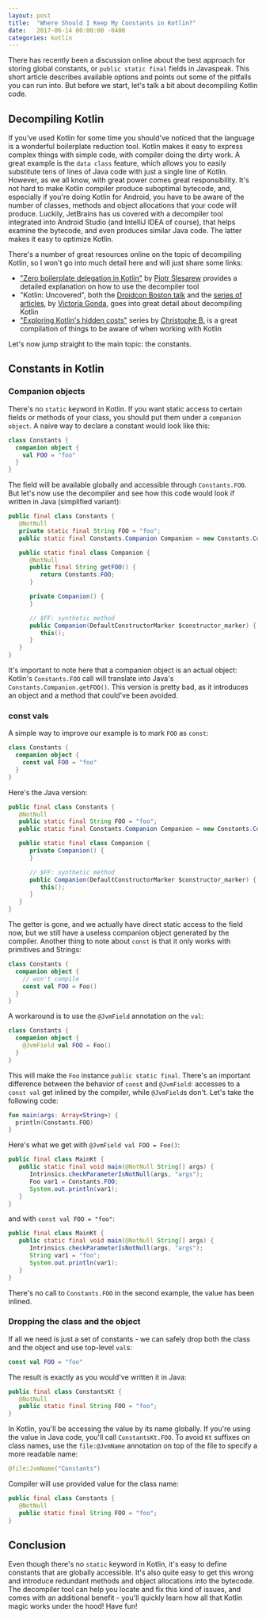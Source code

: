 ```yaml
---
layout: post
title:  "Where Should I Keep My Constants in Kotlin?"
date:   2017-06-14 00:00:00 -0400
categories: kotlin
---
```

There has recently been a discussion online about the best approach for storing global constants, or 
`public static final` fields in Javaspeak. This short article describes available options and points 
out some of the pitfalls you can run into. But before we start, let's talk a bit about decompiling 
Kotlin code.

## Decompiling Kotlin

If you've used Kotlin for some time you should've noticed that the language is a wonderful 
boilerplate reduction tool. Kotlin makes it easy to express complex things with simple code, with 
compiler doing the dirty work. A great example is the `data class` feature, which allows you to 
easily substitute tens of lines of Java code with just a single line of Kotlin. However, as we all 
know, with great power comes great responsibility. It's not hard to make Kotlin compiler produce 
suboptimal bytecode, and, especially if you're doing Kotlin for Android, you have to be aware of the 
number of classes, methods and object allocations that your code will produce. Luckily, JetBrains 
has us covered with a decompiler tool integrated into Android Studio (and IntelliJ IDEA of course), 
that helps examine the bytecode, and even produces similar Java code. The latter makes it easy to 
optimize Kotlin.

There's a number of great resources online on the topic of decompiling Kotlin, so I won't go into 
much detail here and will just share some links:

- ["Zero boilerplate delegation in Kotlin"][zero-boilerplate] by [Piotr Ślesarew][piotr-slesarew] 
  provides a detailed explanation on how to use the decompiler tool
- "Kotlin: Uncovered", both the [Droidcon Boston talk][kotlin-uncovered-slides] and the 
  [series of articles][kotlin-uncovered-series], by [Victoria Gonda][victoria-gonda], goes into 
  great detail about decompiling Kotlin
- ["Exploring Kotlin's hidden costs"][kotlin-hidden-costs] series by [Christophe B.][christophe-b] 
  is a great compilation of things to be aware of when working with Kotlin

Let's now jump straight to the main topic: the constants.

## Constants in Kotlin

### Companion objects

There's no `static` keyword in Kotlin. If you want static access to certain fields or methods of 
your class, you should put them under a `companion object`. A naive way to declare a constant would 
look like this:

```kotlin
class Constants {
  companion object {
    val FOO = "foo"
  }
}
```

The field will be available globally and accessible through `Constants.FOO`. But let's now use the 
decompiler and see how this code would look if written in Java (simplified variant):

```java
public final class Constants {
   @NotNull
   private static final String FOO = "foo";
   public static final Constants.Companion Companion = new Constants.Companion((DefaultConstructorMarker)null);

   public static final class Companion {
      @NotNull
      public final String getFOO() {
         return Constants.FOO;
      }

      private Companion() {
      }

      // $FF: synthetic method
      public Companion(DefaultConstructorMarker $constructor_marker) {
         this();
      }
   }
}
```

It's important to note here that a companion object is an actual object: Kotlin's `Constants.FOO` 
call will translate into Java's `Constants.Companion.getFOO()`. This version is pretty bad, as it 
introduces an object and a method that could've been avoided.

### const vals

A simple way to improve our example is to mark `FOO` as `const`:

```kotlin
class Constants {
  companion object {
    const val FOO = "foo"
  }
}
```

Here's the Java version:

```java
public final class Constants {
   @NotNull
   public static final String FOO = "foo";
   public static final Constants.Companion Companion = new Constants.Companion((DefaultConstructorMarker)null);

   public static final class Companion {
      private Companion() {
      }

      // $FF: synthetic method
      public Companion(DefaultConstructorMarker $constructor_marker) {
         this();
      }
   }
}
```

The getter is gone, and we actually have direct static access to the field now, but we still have a 
useless companion object generated by the compiler. Another thing to note about `const` is that it 
only works with primitives and Strings:

```kotlin
class Constants {
  companion object {
    // won't compile
    const val FOO = Foo()
  }
}
```

A workaround is to use the `@JvmField` annotation on the `val`:

```kotlin
class Constants {
  companion object {
    @JvmField val FOO = Foo()
  }
}
```

This will make the `Foo` instance `public static final`. There's an important difference between the 
behavior of `const` and `@JvmField`: accesses to a `const val` get inlined by the compiler, while 
`@JvmField`s don't. Let's take the following code:

```kotlin
fun main(args: Array<String>) {
  println(Constants.FOO)
}
```

Here's what we get with `@JvmField val FOO = Foo()`:

```java
public final class MainKt {
   public static final void main(@NotNull String[] args) {
      Intrinsics.checkParameterIsNotNull(args, "args");
      Foo var1 = Constants.FOO;
      System.out.println(var1);
   }
}
```

and with `const val FOO = "foo"`:

```java
public final class MainKt {
   public static final void main(@NotNull String[] args) {
      Intrinsics.checkParameterIsNotNull(args, "args");
      String var1 = "foo";
      System.out.println(var1);
   }
}
```

There's no call to `Constants.FOO` in the second example, the value has been inlined.

### Dropping the class and the object

If all we need is just a set of constants - we can safely drop both the class and the object and use 
top-level `val`s:

```kotlin
const val FOO = "foo"
```

The result is exactly as you would've written it in Java:

```java
public final class ConstantsKt {
   @NotNull
   public static final String FOO = "foo";
}
```

In Kotlin, you'll be accessing the value by its name globally. If you're using the value in Java 
code, you'll call `ConstantsKt.FOO`. To avoid `Kt` suffixes on class names, use the `file:@JvmName` 
annotation on top of the file to specify a more readable name:

```kotlin
@file:JvmName("Constants")
```

Compiler will use provided value for the class name:

```java
public final class Constants {
   @NotNull
   public static final String FOO = "foo";
}
```

## Conclusion

Even though there's no `static` keyword in Kotlin, it's easy to define constants that are globally 
accessible. It's also quite easy to get this wrong and introduce redundant methods and object
allocations into the bytecode. The decompiler tool can help you locate and fix this kind of issues, 
and comes with an additional benefit - you'll quickly learn how all that Kotlin magic works under 
the hood! Have fun!

[zero-boilerplate]: https://medium.com/@piotr.slesarew/zero-boilerplate-delegation-in-kotlin-e383fdef28eb
[piotr-slesarew]: https://twitter.com/SliskiCode
[kotlin-uncovered-slides]: https://slideslive.com/38900603/kotlin-uncovered
[kotlin-uncovered-series]: https://collectiveidea.com/blog/archives/2017/05/16/kotlin-uncovered-part-1
[victoria-gonda]: https://twitter.com/TTGonda
[kotlin-hidden-costs]: https://medium.com/@BladeCoder/exploring-kotlins-hidden-costs-part-1-fbb9935d9b62
[christophe-b]: https://twitter.com/BladeCoder

